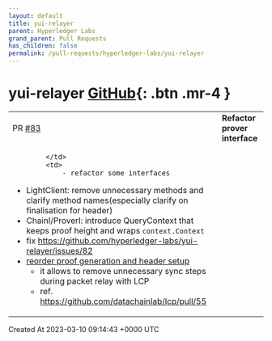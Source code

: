```yaml
---
layout: default
title: yui-relayer
parent: Hyperledger Labs
grand_parent: Pull Requests
has_children: false
permalink: /pull-requests/hyperledger-labs/yui-relayer
---
```


# yui-relayer <span class="fs-3 right-align">[GitHub](https://github.com/hyperledger-labs/yui-relayer){: .btn .mr-4 }</span>


<div>
    <table>
        <tr>
            <td>
                PR <a href="https://github.com/hyperledger-labs/yui-relayer/pull/83" class=".btn">#83</a>
            </td>
            <td>
                <b>
                    Refactor prover interface
                </b>
            </td>
        </tr>
        <tr>
            <td>
                
            </td>
            <td>
                - refactor some interfaces
  - LightClient: remove unnecessary methods and clarify method names(especially clarify on finalisation for header)
  - ChainI/ProverI: introduce QueryContext that keeps proof height and wraps `context.Context`
- fix https://github.com/hyperledger-labs/yui-relayer/issues/82
- [reorder proof generation and header setup](https://github.com/hyperledger-labs/yui-relayer/pull/83/commits/f3e3d308e42f5e7e3ef23f63e7eb98b6147f27ef)
  - it allows to remove unnecessary sync steps during packet relay with LCP
  - ref. https://github.com/datachainlab/lcp/pull/55
            </td>
        </tr>
    </table>
    <div class="right-align">
        Created At 2023-03-10 09:14:43 +0000 UTC
    </div>
</div>

